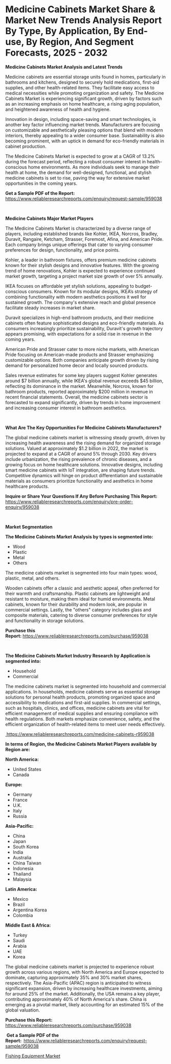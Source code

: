 <p><h1>Medicine Cabinets Market Share & Market New Trends Analysis Report By Type, By Application, By End-use, By Region, And Segment Forecasts, 2025 - 2032</h1></p><p><strong>Medicine Cabinets Market Analysis and Latest Trends</strong></p>
<p><p>Medicine cabinets are essential storage units found in homes, particularly in bathrooms and kitchens, designed to securely hold medications, first-aid supplies, and other health-related items. They facilitate easy access to medical necessities while promoting organization and safety. The Medicine Cabinets Market is experiencing significant growth, driven by factors such as an increasing emphasis on home healthcare, a rising aging population, and heightened awareness of health and hygiene.</p><p>Innovation in design, including space-saving and smart technologies, is another key factor influencing market trends. Manufacturers are focusing on customizable and aesthetically pleasing options that blend with modern interiors, thereby appealing to a wider consumer base. Sustainability is also becoming prominent, with an uptick in demand for eco-friendly materials in cabinet production.</p><p>The Medicine Cabinets Market is expected to grow at a CAGR of 13.2% during the forecast period, reflecting a robust consumer interest in health-conscious home environments. As more individuals seek to manage their health at home, the demand for well-designed, functional, and stylish medicine cabinets is set to rise, paving the way for extensive market opportunities in the coming years.</p></p>
<p><strong>Get a Sample PDF of the Report:&nbsp;</strong> <a href="https://www.reliableresearchreports.com/enquiry/request-sample/959038?utm_campaign=3250&utm_medium=2&utm_source=Github&utm_content=ia&utm_term=05042025&utm_id=medicine-cabinets">https://www.reliableresearchreports.com/enquiry/request-sample/959038</a></p>
<p>&nbsp;</p>
<p><strong>Medicine Cabinets Major Market Players</strong></p>
<p><p>The Medicine Cabinets Market is characterized by a diverse range of players, including established brands like Kohler, IKEA, Norcros, Bradley, Duravit, Rangaire, Ketcham, Strasser, Foremost, Afina, and American Pride. Each company brings unique offerings that cater to varying consumer preferences for design, functionality, and price points.</p><p>Kohler, a leader in bathroom fixtures, offers premium medicine cabinets known for their stylish designs and innovative features. With the growing trend of home renovations, Kohler is expected to experience continued market growth, targeting a project market size growth of over 5% annually.</p><p>IKEA focuses on affordable yet stylish solutions, appealing to budget-conscious consumers. Known for its modular designs, IKEA’s strategy of combining functionality with modern aesthetics positions it well for sustained growth. The company's extensive reach and global presence facilitate steady increases in market share.</p><p>Duravit specializes in high-end bathroom products, and their medicine cabinets often feature sophisticated designs and eco-friendly materials. As consumers increasingly prioritize sustainability, Duravit's growth trajectory appears promising, with expectations for a solid rise in revenue in the coming years.</p><p>American Pride and Strasser cater to more niche markets, with American Pride focusing on American-made products and Strasser emphasizing customizable options. Both companies anticipate growth driven by rising demand for personalized home decor and locally sourced products.</p><p>Sales revenue estimates for some key players suggest Kohler generates around $7 billion annually, while IKEA's global revenue exceeds $45 billion, reflecting its dominance in the market. Meanwhile, Norcros, known for bathroom products, reported approximately $200 million in revenue in recent financial statements. Overall, the medicine cabinets sector is forecasted to expand significantly, driven by trends in home improvement and increasing consumer interest in bathroom aesthetics.</p></p>
<p>&nbsp;</p>
<p><strong>What Are The Key Opportunities For Medicine Cabinets Manufacturers?</strong></p>
<p><p>The global medicine cabinets market is witnessing steady growth, driven by increasing health awareness and the rising demand for organized storage solutions. Valued at approximately $1.2 billion in 2022, the market is projected to expand at a CAGR of around 5% through 2030. Key drivers include urbanization, the rising prevalence of chronic diseases, and a growing focus on home healthcare solutions. Innovative designs, including smart medicine cabinets with IoT integration, are shaping future trends. Competitive dynamics will hinge on product differentiation and sustainable materials as consumers prioritize functionality and aesthetics in home healthcare products.</p></p>
<p><strong>Inquire or Share Your Questions If Any Before Purchasing This Report:</strong> <a href="https://www.reliableresearchreports.com/enquiry/pre-order-enquiry/959038?utm_campaign=3250&utm_medium=2&utm_source=Github&utm_content=ia&utm_term=05042025&utm_id=medicine-cabinets">https://www.reliableresearchreports.com/enquiry/pre-order-enquiry/959038</a></p>
<p>&nbsp;</p>
<p><strong>Market Segmentation</strong></p>
<p><strong>The Medicine Cabinets Market Analysis by types is segmented into:</strong></p>
<p><ul><li>Wood</li><li>Plastic</li><li>Metal</li><li>Others</li></ul></p>
<p><p>The medicine cabinets market is segmented into four main types: wood, plastic, metal, and others. </p><p>Wooden cabinets offer a classic and aesthetic appeal, often preferred for their warmth and craftsmanship. Plastic cabinets are lightweight and resistant to moisture, making them ideal for humid environments. Metal cabinets, known for their durability and modern look, are popular in commercial settings. Lastly, the "others" category includes glass and composite materials, catering to diverse consumer preferences for style and functionality in storage solutions.</p></p>
<p><strong>Purchase this Report:&nbsp;</strong><a href="https://www.reliableresearchreports.com/purchase/959038?utm_campaign=3250&utm_medium=2&utm_source=Github&utm_content=ia&utm_term=05042025&utm_id=medicine-cabinets">https://www.reliableresearchreports.com/purchase/959038</a></p>
<p>&nbsp;</p>
<p><strong>The Medicine Cabinets Market Industry Research by Application is segmented into:</strong></p>
<p><ul><li>Household</li><li>Commercial</li></ul></p>
<p><p>The medicine cabinets market is segmented into household and commercial applications. In households, medicine cabinets serve as essential storage solutions for personal health products, promoting organized space and accessibility to medications and first-aid supplies. In commercial settings, such as hospitals, clinics, and offices, medicine cabinets are vital for efficient management of medical supplies and ensuring compliance with health regulations. Both markets emphasize convenience, safety, and the efficient organization of health-related items to meet user needs effectively.</p></p>
<p><a href="https://www.reliableresearchreports.com/medicine-cabinets-r959038?utm_campaign=3250&utm_medium=2&utm_source=Github&utm_content=ia&utm_term=05042025&utm_id=medicine-cabinets">&nbsp;https://www.reliableresearchreports.com/medicine-cabinets-r959038</a></p>
<p><strong>In terms of Region, the Medicine Cabinets Market Players available by Region are:</strong></p>
<p>
    <p> <strong> North America: </strong>
        <ul>
            <li>United States</li>
            <li>Canada</li>
        </ul>
        </p> 
    <p> <strong> Europe: </strong>
        <ul>
            <li>Germany</li>
            <li>France</li>
            <li>U.K.</li>
            <li>Italy</li>
            <li>Russia</li>
        </ul>
        </p> 
    <p> <strong> Asia-Pacific: </strong>
        <ul>
            <li>China</li>
            <li>Japan</li>
            <li>South Korea</li>
            <li>India</li>
            <li>Australia</li>
            <li>China Taiwan</li>
            <li>Indonesia</li>
            <li>Thailand</li>
            <li>Malaysia</li>
        </ul>
        </p> 
    <p> <strong> Latin America: </strong>
        <ul>
            <li>Mexico</li>
            <li>Brazil</li>
            <li>Argentina Korea</li>
            <li>Colombia</li>
        </ul>
        </p> 
    <p> <strong> Middle East & Africa: </strong>
        <ul>
            <li>Turkey</li>
            <li>Saudi</li>
            <li>Arabia</li>
            <li>UAE</li>
            <li>Korea</li>
        </ul>
    </p>
    </p>
<p><p>The global medicine cabinets market is projected to experience robust growth across various regions, with North America and Europe expected to dominate, capturing approximately 35% and 30% market shares, respectively. The Asia-Pacific (APAC) region is anticipated to witness significant expansion, driven by increasing healthcare investments, aiming for around 25% of the market. Additionally, the USA remains a key player, contributing approximately 40% of North America's share. China is emerging as a pivotal market, likely accounting for an estimated 15% of the global valuation.</p></p>
<p><strong>Purchase this Report: </strong><a href="https://www.reliableresearchreports.com/purchase/959038?utm_campaign=3250&utm_medium=2&utm_source=Github&utm_content=ia&utm_term=05042025&utm_id=medicine-cabinets">https://www.reliableresearchreports.com/purchase/959038</a></p>
<p>&nbsp;<strong>Get a Sample PDF of the Report:&nbsp;&nbsp;</strong><a href="https://www.reliableresearchreports.com/enquiry/request-sample/959038?utm_campaign=3250&utm_medium=2&utm_source=Github&utm_content=ia&utm_term=05042025&utm_id=medicine-cabinets">https://www.reliableresearchreports.com/enquiry/request-sample/959038</a></p>
<p><strong></strong></p>
<p><p><a href="https://github.com/jolinolooman/Market-Research-Report-List-1/blob/main/fishing-equipment-market.md?utm_campaign=3250&utm_medium=2&utm_source=Github&utm_content=ia&utm_term=05042025&utm_id=medicine-cabinets">Fishing Equipment Market</a></p></p>